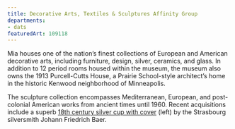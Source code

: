 ```yaml
---
title: Decorative Arts, Textiles & Sculptures Affinity Group
departments:
- dats
featuredArt: 109118
---
```


Mia houses one of the nation’s finest collections of European and
American decorative arts, including furniture, design, silver, ceramics,
and glass. In addition to 12 period rooms housed within the museum, the
museum also owns the 1913 Purcell-Cutts House, a Prairie School-style
architect’s home in the historic Kenwood neighborhood of Minneapolis.

The sculpture collection encompasses Mediterranean, European, and
post-colonial American works from ancient times until 1960. Recent
acquisitions include a superb [18th century silver cup with
cover](https://collections.artsmia.org/index.php?page=detail&id=109118) (left)
by the Strasbourg silversmith Johann Friedrich Baer.
